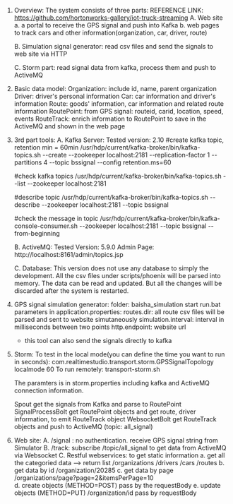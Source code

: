 1. Overview: The system consists of three parts:
   REFERENCE LINK:  https://github.com/hortonworks-gallery/iot-truck-streaming
   A. Web site
      a. a portal to receive the GPS signal and push into Kafka
      b. web pages to track cars and other information(organization, car, driver, route)
      
   B. Simulation signal generator: read csv files and send the signals to web site via HTTP
   
   C. Storm part: read signal data from kafka, process them and push to ActiveMQ
   
2. Basic data model:
   Organization: include id, name, parent organization
   Driver: driver's personal information
   Car: car information and driver's information
   Route: goods' information, car information and related route information
   RoutePoint: from GPS signal: routeid, carid, location, speed, events 
   RouteTrack: enrich information to RoutePoint to save in the ActiveMQ and shown in the web page
   
3. 3rd part tools:
   A. Kafka Server: Tested version: 2.10
     #create kafka topic, retention min = 60min
     /usr/hdp/current/kafka-broker/bin/kafka-topics.sh --create --zookeeper localhost:2181 --replication-factor 1 --partitions 4 --topic bssignal --config retention.ms=60
 
     #check kafka topics
     /usr/hdp/current/kafka-broker/bin/kafka-topics.sh --list --zookeeper localhost:2181

     #describe topic
     /usr/hdp/current/kafka-broker/bin/kafka-topics.sh --describe --zookeeper localhost:2181 --topic bssignal
 
     #check the message in topic
     /usr/hdp/current/kafka-broker/bin/kafka-console-consumer.sh --zookeeper localhost:2181 --topic bssignal --from-beginning
   
   B. ActiveMQ: Tested Version: 5.9.0
     Admin Page: http://localhost:8161/admin/topics.jsp
     
   C. Database: This version does not use any database to simply the development. 
      All the csv files under scripts/phoenix will be parsed into memory. 
      The data can be read and updated. But all the changes will be discarded after the system is restarted. 
   
4. GPS signal simulation generator:  folder: baisha_simulation
   start run.bat
   parameters in application.properties:
   routes.dir: all route csv files will be parsed and sent to website simutaneously
   simulation.interval: interval in milliseconds between two points
   http.endpoint: website url
   * this tool can also send the signals directly to kafka
   
5. Storm:
   To test in the local mode(you can define the time you want to run in seconds):
   com.realtimestudio.transport.storm.GPSSignalTopology localmode 60
   To run remotely:
   transport-storm.sh
   
   The paramters is in storm.properties including kafka and ActiveMQ connection information.
   
   Spout get the signals from Kafka and parse to RoutePoint
   SignalProcessBolt get RoutePoint objects and get route, driver information, to emit RouteTrack object
   WebsocketBolt get RouteTrack objects and push to ActiveMQ (topic: all_signal)
   
 6. Web site:
    A. /signal : no authentication. receive GPS signal string from Simulator
    B. /track: subscribe /topic/all_signal to get data from ActiveMQ via Websocket
    C. Restful webservices: to get static information
      a. get all the categoried data --> return list
       /organizations
       /drivers
       /cars
       /routes
      b. get data by id
        /organization/20285
      c. get data by page
        /organizations/page?page=2&itemsPerPage=10  
      d. create objects  (METHOD=POST)
        pass by the requestBody
      e. update objects (METHOD=PUT)
        /organization/id
        pass by requestBody
           
      
   
      
   